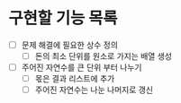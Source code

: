 # 구현할 기능 목록
* [ ] 문제 해결에 필요한 상수 정의
  * [ ] 돈의 최소 단위를 원소로 가지는 배열 생성
* [ ] 주어진 자연수를 큰 단위 부터 나누기
  * [ ] 몫은 결과 리스트에 추가
  * [ ] 주어진 자연수는 나눈 나머지로 갱신